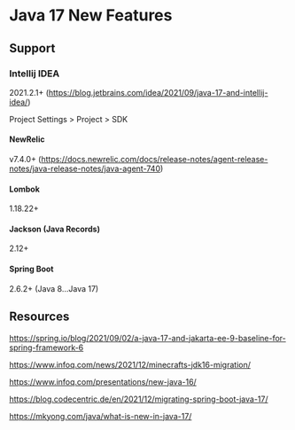 # Java 17 New Features

## Support

### Intellij IDEA

2021.2.1+ (https://blog.jetbrains.com/idea/2021/09/java-17-and-intellij-idea/)

Project Settings > Project > SDK

#### NewRelic

v7.4.0+ (https://docs.newrelic.com/docs/release-notes/agent-release-notes/java-release-notes/java-agent-740) 

#### Lombok

1.18.22+

#### Jackson (Java Records)

2.12+

#### Spring Boot

2.6.2+ (Java 8...Java 17)

## Resources

https://spring.io/blog/2021/09/02/a-java-17-and-jakarta-ee-9-baseline-for-spring-framework-6

https://www.infoq.com/news/2021/12/minecrafts-jdk16-migration/

https://www.infoq.com/presentations/new-java-16/

https://blog.codecentric.de/en/2021/12/migrating-spring-boot-java-17/

https://mkyong.com/java/what-is-new-in-java-17/